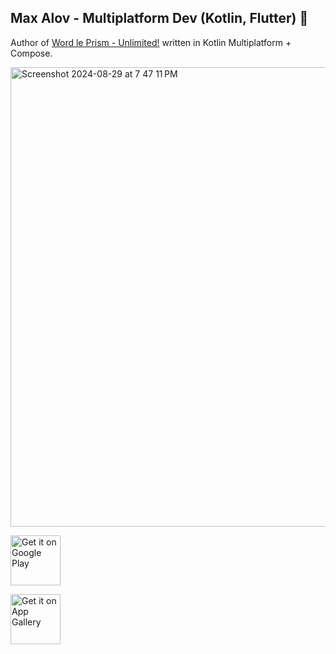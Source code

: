 ## Max Alov - Multiplatform Dev (Kotlin, Flutter) 👋

Author of [Word le Prism - Unlimited!](https://getprism.net/) written in Kotlin Multiplatform + Compose.

<img width="735" alt="Screenshot 2024-08-29 at 7 47 11 PM" src="https://github.com/user-attachments/assets/dfe8c437-a99e-4fac-b686-0d70d4f03ed3">

<a style="margin-bottom: 0;" href='[[https://play.google.com/store/apps/details?id=com.orcchg.dev.maxa.arkanoid_native&hl=en](https://play.google.com/store/apps/details?id=com.getprism.prism.android.release&hl=en&pli=1)](https://play.google.com/store/apps/details?id=com.getprism.prism.android.release&hl=en&pli=1)'><img alt='Get it on Google Play' src='https://play.google.com/intl/en_us/badges/images/generic/en_badge_web_generic.png' height="80px"/></a>

<a style="margin-bottom: 0;" href='[[https://play.google.com/store/apps/details?id=com.orcchg.dev.maxa.arkanoid_native&hl=en](https://play.google.com/store/apps/details?id=com.getprism.prism.android.release&hl=en&pli=1)](https://play.google.com/store/apps/details?id=com.getprism.prism.android.release&hl=en&pli=1)'><img alt='Get it on App Gallery' src='https://www.bodyfast.app/wp-content/uploads/2022/02/huawei-app-gallery-badge.png' height="80px"/></a>

<!--
**orcchg/orcchg** is a ✨ _special_ ✨ repository because its `README.md` (this file) appears on your GitHub profile.

Here are some ideas to get you started:

- 🔭 I’m currently working on ...
- 🌱 I’m currently learning ...
- 👯 I’m looking to collaborate on ...
- 🤔 I’m looking for help with ...
- 💬 Ask me about ...
- 📫 How to reach me: ...
- 😄 Pronouns: ...
- ⚡ Fun fact: ...
-->
